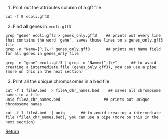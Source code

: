 
1) Print out the attributes column of a gff file
```
cut -f 9 ecoli.gff3
```

2) Find all genes in `ecoli.gff3`
```
grep "gene" ecoli.gff3 > genes_only.gff3    ## prints out every line that contains the word 'gene', saves those lines to a genes_only.gff3 file
grep -o "Name=[^;]\+" genes_only.gff3       ## prints out Name field for all genes in genes_only file

grep -e "gene" ecoli.gff3 | grep -o "Name=[^;]\+"      ## to avoid creating a intermediate file (genes_only.gff3), you can use a pipe (more on this in the next section)
```


3) Print all the unique chromosomes in a bed file
```
cut -f 1 fileA.bed  > fileA_chr_names.bed    ## saves all chromosome names to a file
uniq fileA_chr_names.bed                   ## prints out unique chromosome names

cut -f 1 fileA.bed  | uniq       ## to avoid creating a intermediate file (fileA_chr_names.bed), you can use a pipe (more on this in the next section)
```

[Return](gnu_utils_03.md)
